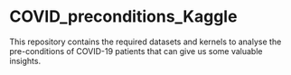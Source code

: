 # COVID_preconditions_Kaggle
This repository contains the required datasets and kernels to analyse the pre-conditions of COVID-19 patients that can give us some valuable insights.
